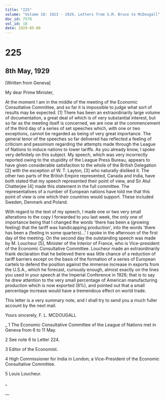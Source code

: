 ```yaml
---
title: "225"
volume: "Volume 18: 1923 - 1929, Letters from S.M. Bruce to McDougall"
doc_id: 7570
vol_id: 18
date: 1929-05-08
---
```


# 225

## 8th May, 1929

[Written from Geneva]

My dear Prime Minister,

At the moment I am in the middle of the meeting of the Economic Consultative Committee, and so far it is impossible to judge what sort of results may be expected. [1] There has been an extraordinarily large volume of documentation, a great deal of which is of very substantial interest, but so far as the meeting itself is concerned, we are now at the commencement of the third day of a series of set speeches which, with one or two exceptions, cannot be regarded as being of very great importance. The general tenor of the speeches so far delivered has reflected a feeling of criticism and pessimism regarding the attempts made through the League of Nations to induce nations to lower tariffs. As you already know, I spoke very definitely on this subject. My speech, which was very incorrectly reported owing to the stupidity of the League Press Bureau, appears to have given considerable satisfaction to the whole of the British Delegation [2] with the exception of W. T. Layton, [3] who naturally disliked it. The other two parts of the British Empire represented, Canada and India, have both stated that my speech represented their point of view, and Sir Atul Chatterjee [4] made this statement in the full committee. The representatives of a number of European nations have told me that this point of view is one which their countries would support. These included Sweden, Denmark and Poland.

With regard to the text of my speech, I made one or two very small alterations to the copy I forwarded to you last week, the only one of importance being that I changed the words 'there has been a (growing feeling) that the tariff was handicapping production', into the words 'there has been a (feeling in some quarters)...' I spoke in the afternoon of the first day of the meeting. On the second day the outstanding speech was made by M. Loucheur [5], Minister of the Interior of France, who is Vice-president of the Economic Consultative Committee. Loucheur made an extraordinarily frank declaration that he believed there was little chance of a reduction of tariff barriers except on the basis of the formation of a series of European cartels to defend the position against the immense increase in exports from the U.S.A., which he forecast, curiously enough, almost exactly on the lines you used in your speech at the Imperial Conference in 1926; that is to say he drew attention to the very small percentage of American manufacturing production which is now exported (8%), and pointed out that a small percentage increase would have a tremendous effect on world trade.

This letter is a very summary note, and I shall try to send you a much fuller account by the next mail.

Yours sincerely, F. L. MCDOUGALL 

_ 1 The Economic Consultative Committee of the League of Nations met in Geneva from 6 to 11 May.

2 See note 6 to Letter 224.

3 Editor of the Economist.

4 High Commissioner for India in London; a Vice-President of the Economic Consultative Committee.

5 Louis Loucheur.

_

__
